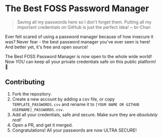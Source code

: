 # The Best FOSS Password Manager
> Saving all my passwords here so I don't forget them. Putting all my important credentials on GitHub is just the perfect idea! ~ br-Chan

Ever felt scared of using a password manager because of how insecure it was? Never fear - the best password manager you've ever seen is here! And better yet, it's free and open source!

The Best FOSS Password Manager is now open to the whole wide world! Now *YOU* can keep all your private credentials safe on this public platform! :rocket:

## Contributing

1. Fork the repository.
2. Create a new account by adding a csv file, or copy `TEMPLATE_PASSWORDS.csv` and rename it to `[YOUR NAME OR GITHUB USERNAME]_PASSWORDS.csv`.
3. Add all your credentials, safe and secure. Make sure they are *absolutely real!*
4. Open a PR, and get it merged.
5. Congratulations! All your passwords are now ULTRA SECURE!
